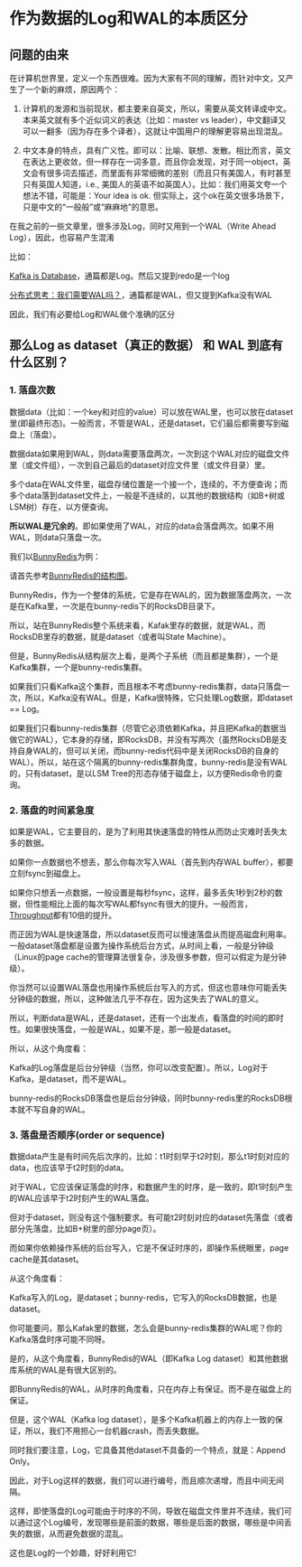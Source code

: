 # 作为数据的Log和WAL的本质区分

## 问题的由来

在计算机世界里，定义一个东西很难。因为大家有不同的理解，而针对中文，又产生了一个新的麻烦，原因两个：

1. 计算机的发源和当前现状，都主要来自英文，所以，需要从英文转译成中文。本来英文就有多个近似词义的表达（比如：master vs leader），中文翻译又可以一翻多（因为存在多个译者），这就让中国用户的理解更容易出现混乱。

2. 中文本身的特点，具有广义性。即可以：比喻、联想、发散。相比而言，英文在表达上更收敛，但一样存在一词多意，而且你会发现，对于同一object，英文会有很多词去描述，而里面有非常细微的差别（而且只有美国人，有时甚至只有英国人知道，i.e., 美国人的英语不如英国人）。比如：我们用英文夸一个想法不错，可能是：Your idea is ok. 但实际上，这个ok在英文很多场景下，只是中文的“一般般”或“麻麻地”的意思。

在我之前的一些文章里，很多涉及Log，同时又用到一个WAL（Write Ahead Log），因此，也容易产生混淆

比如：

[Kafka is Database](https://zhuanlan.zhihu.com/p/392645152)，通篇都是Log。然后又提到redo是一个log

[分布式思考：我们需要WAL吗？](https://zhuanlan.zhihu.com/p/400338569)，通篇都是WAL，但又提到Kafka没有WAL

因此，我们有必要给Log和WAL做个准确的区分

## 那么Log as dataset（真正的数据） 和 WAL 到底有什么区别？

### 1. 落盘次数

数据data（比如：一个key和对应的value）可以放在WAL里，也可以放在dataset里(即最终形态)。一般而言，不管是WAL，还是dataset，它们最后都需要写到磁盘上（落盘）。

数据data如果用到WAL，则data需要落盘两次，一次到这个WAL对应的磁盘文件里（或文件组），一次到自己最后的dataset对应文件里（或文件目录）里。

多个data在WAL文件里，磁盘存储位置是一个接一个，连续的，不方便查询；而多个data落到dataset文件上，一般是不连续的，以其他的数据结构（如B+树或LSM树）存在，以方便查询。

**所以WAL是冗余的**。即如果使用了WAL，对应的data会落盘两次。如果不用WAL，则data只落盘一次。

我们以[BunnyRedis](https://zhuanlan.zhihu.com/p/392646113)为例：

请首先参考[BunnyRedis的结构图](https://zhuanlan.zhihu.com/p/392652895)。

BunnyRedis，作为一个整体的系统，它是存在WAL的，因为数据落盘两次，一次是在Kafka里，一次是在bunny-redis下的RocksDB目录下。

所以，站在BunnyRedis整个系统来看，Kafak里存的数据，就是WAL，而RocksDB里存的数据，就是dataset（或者叫State Machine）。

但是，BunnyRedis从结构层次上看，是两个子系统（而且都是集群），一个是Kafka集群，一个是bunny-redis集群。

如果我们只看Kafka这个集群，而且根本不考虑bunny-redis集群，data只落盘一次，所以，Kafka没有WAL。但是，Kafka很特殊，它只处理Log数据，即dataset == Log。

如果我们只看bunny-redis集群（尽管它必须依赖Kafka，并且把Kafka的数据当做它的WAL），它本身的存储，即RocksDB，并没有写两次（虽然RocksDB是支持自身WAL的，但可以关闭，而bunny-redis代码中是关闭RocksDB的自身的WAL）。所以，站在这个隔离的bunny-redis集群角度，bunny-redis是没有WAL的，只有dataset，是以LSM Tree的形态存储于磁盘上，以方便Redis命令的查询。

### 2. 落盘的时间紧急度

如果是WAL，它主要目的，是为了利用其快速落盘的特性从而防止灾难时丢失太多的数据。

如果你一点数据也不想丢，那么你每次写入WAL（首先到内存WAL buffer），都要立刻fsync到磁盘上。

如果你只想丢一点数据，一般设置是每秒fsync，这样，最多丢失1秒到2秒的数据，但性能相比上面的每次写WAL都fsync有很大的提升。一般而言，[Throughput](https://zhuanlan.zhihu.com/p/399883427)都有10倍的提升。

而正因为WAL是快速落盘，所以dataset反而可以慢速落盘从而提高磁盘利用率。一般dataset落盘都是设置为操作系统后台方式，从时间上看，一般是分钟级（Linux的page cache的管理算法很复杂，涉及很多参数，但可以假定为是分钟级）。

你当然可以设置WAL落盘也用操作系统后台写入的方式，但这也意味你可能丢失分钟级的数据，所以，这种做法几乎不存在，因为这失去了WAL的意义。

所以，判断data是WAL，还是dataset，还有一个出发点，看落盘的时间的即时性。如果很快落盘，一般是WAL，如果不是，那一般是dataset。

所以，从这个角度看：

Kafka的Log落盘是后台分钟级（当然，你可以改变配置）。所以，Log对于Kafka，是dataset，而不是WAL。

bunny-redis的RocksDB落盘也是后台分钟级，同时bunny-redis里的RocksDB根本就不写自身的WAL。

### 3. 落盘是否顺序(order or sequence)

数据data产生是有时间先后次序的，比如：t1时刻早于t2时刻，那么t1时刻对应的data，也应该早于t2时刻的data。

对于WAL，它应该保证落盘的时序，和数据产生的时序，是一致的，即t1时刻产生的WAL应该早于t2时刻产生的WAL落盘。

但对于dataset，则没有这个强制要求。有可能t2时刻对应的dataset先落盘（或者部分先落盘，比如B+树里的部分page页）。

而如果你依赖操作系统的后台写入，它是不保证时序的，即操作系统眼里，page cache是其dataset。

从这个角度看：

Kafka写入的Log，是dataset；bunny-redis，它写入的RocksDB数据，也是dataset。

你可能要问，那么Kafak里的数据，怎么会是bunny-redis集群的WAL呢？你的Kafka落盘时序可能不同呀。

是的，从这个角度看，BunnyRedis的WAL（即Kafka Log dataset）和其他数据库系统的WAL是有很大区别的。

即BunnyRedis的WAL，从时序的角度看，只在内存上有保证。而不是在磁盘上的保证。

但是，这个WAL（Kafka log dataset），是多个Kafka机器上的内存上一致的保证，所以，我们不用担心一台机器crash，而丢失数据。

同时我们要注意，Log，它具备其他dataset不具备的一个特点，就是：Append Only。

因此，对于Log这样的数据，我们可以进行编号，而且顺次递增，而且中间无间隔。

这样，即使落盘的Log可能由于时序的不同，导致在磁盘文件里并不连续，我们可以通过这个Log编号，发现哪些是前面的数据，哪些是后面的数据，哪些是中间丢失的数据，从而避免数据的混乱。

这也是Log的一个妙趣，好好利用它!


